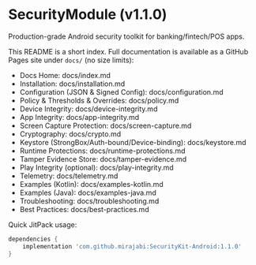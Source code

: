 # SecurityModule (v1.1.0)

Production-grade Android security toolkit for banking/fintech/POS apps.

This README is a short index. Full documentation is available as a GitHub Pages site under `docs/` (no size limits):

- Docs Home: docs/index.md
- Installation: docs/installation.md
- Configuration (JSON & Signed Config): docs/configuration.md
- Policy & Thresholds & Overrides: docs/policy.md
- Device Integrity: docs/device-integrity.md
- App Integrity: docs/app-integrity.md
- Screen Capture Protection: docs/screen-capture.md
- Cryptography: docs/crypto.md
- Keystore (StrongBox/Auth-bound/Device-binding): docs/keystore.md
- Runtime Protections: docs/runtime-protections.md
- Tamper Evidence Store: docs/tamper-evidence.md
- Play Integrity (optional): docs/play-integrity.md
- Telemetry: docs/telemetry.md
- Examples (Kotlin): docs/examples-kotlin.md
- Examples (Java): docs/examples-java.md
- Troubleshooting: docs/troubleshooting.md
- Best Practices: docs/best-practices.md

Quick JitPack usage:
```gradle
dependencies {
    implementation 'com.github.mirajabi:SecurityKit-Android:1.1.0'
}
```
